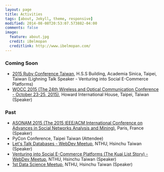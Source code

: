 ```yaml
---
layout: page
title: Activities
tags: [about, Jekyll, theme, responsive]
modified: 2014-08-08T20:53:07.573882-04:00
comments: false
image:
  feature: about.jpg
  credit: iBelmopan
  creditlink: http://www.ibelmopan.com/
---
```


### Coming Soon
- [2015 Ruby Conference Taiwan](http://2015.rubyconf.tw/), H.S.S Building, Academia Sinica, Taipei, Taiwan (Lighning Talk Speaker - Venturing into Social E-Commerce Platforms)
- [WOCC 2015 (The 24th Wireless and Optical Communication Conference - October 23-25, 2015)](http://www.wocc.org/wocc2015/), Howard International House, Taipei, Taiwan (Speaker)

### Past
- [ASONAM 2015 (The 2015 IEEE/ACM International Conference on Advances in Social Networks Analysis and Mining)](http://asonam.cpsc.ucalgary.ca/2015/), Paris, France (Speaker)
- PyCon Conference, Taipei Taiwan (Attendee)
- [Let's Talk Databases - WebDev Meetup](https://www.facebook.com/events/841727325883157/), NTHU, Hsinchu Taiwan (Speaker)
- [Venturing into Social E-Commerce Platforms (The Kuai List Story) - WebDev Meetup](https://www.facebook.com/events/1591656864411298/), NTHU, Hsinchu Taiwan (Speaker)
- [1st Data Science Meetup](https://www.facebook.com/events/1430476117250104/), NTHU, Hsinchu Taiwan (Speaker)




